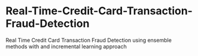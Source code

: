 # Real-Time-Credit-Card-Transaction-Fraud-Detection
Real Time Credit Card Transaction Fraud Detection using ensemble methods with and incremental learning approach
